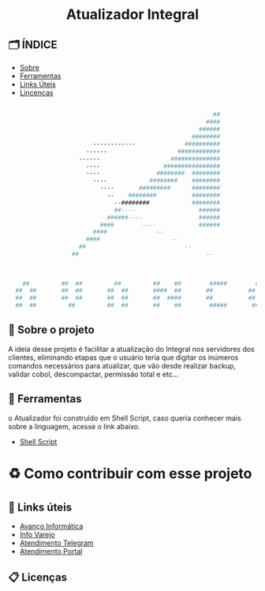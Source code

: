 <h1 align="center">
    <p> Atualizador Integral</p>
</h1>

## 🗂️ ÍNDICE
- [Sobre](#-sobre-o-projeto)
- [Ferramentas](#-ferramentas)
- [Links Úteis](#-links-úteis)
- [Lincenças](#-licenças)

##
```bash
                                                          ##                    
                                                        ####                    
                                                      ######                    
                                                    ########                    
                        ------------              ##########                    
                      ------                    ############                    
                    ------                    ##############                    
                      ----                  ################                    
                      ----                ########  ########                    
                        ----            ########    ########                    
                          ----       #########      ########                    
                            --    ########          ########                    
                              --########            ########                    
                              ##----                  ######                    
                            ######----                ######                    
                          ####        ----            ######                    
                        ####              --                                    
                      ####                    --                                
                    ##                            --                            
                  ##                                    --                      
                                                                                
                                                                                
                                                                                
    ##         ##  ##         ##         ##    ##        #####        #####
  ##  ##       ##  ##       ##  ##       ####  ##       ##          ##    ##
  ##  ##       ##  ##       ##  ##       ##  ####       ##          ##    ##
  ##  ##         ##         ##  ##       ##    ##        #####       #####

```

## 📖 Sobre o projeto

A ideia desse projeto é facilitar a atualização do Integral nos servidores dos clientes, eliminando etapas que o usuário teria que digitar os inúmeros comandos necessários para atualizar, que vão desde realizar backup, validar cobol, descompactar, permissão total e etc...

## 🔨 Ferramentas
o Atualizador foi construído em Shell Script, caso queria conhecer mais sobre a linguagem, acesse o link abaixo.
- [Shell Script](https://pt.wikipedia.org/wiki/Shell_script)

# ♻️ Como contribuir com esse projeto
#
## 🔗 Links úteis
- [Avanço Informática](https://novo.avancoinfo.net/session/login)
- [Info Varejo](https://www.infovarejo.com.br/)
- [Atendimento Telegram](https://t.me/avancoinformatica_bot)
- [Atendimento Portal](https://novo.avancoinfo.net/novoPortal/atendimento)
## 📋 Licenças
